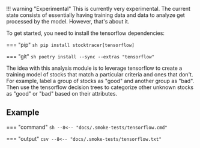 !!! warning "Experimental"
    This is currently very experimental. The current state consists of essentially having training data and data to analyze get processed by the model. However, that's about it.

To get started, you need to install the tensorflow dependencies:

=== "pip"
    ```sh
    pip install stocktracer[tensorflow]
    ```

=== "git"
    ```sh
    poetry install --sync --extras "tensorflow" 
    ```

The idea with this analysis module is to leverage tensorflow to create a training model of stocks that match a particular criteria and ones that don't. For example, label a group of stocks as "good" and another group as "bad". Then use the tensorflow decision trees to categorize other unknown stocks as "good" or "bad" based on their attributes.

## Example

=== "command"
    ```sh
    --8<-- "docs/.smoke-tests/tensorflow.cmd"
    ```

=== "output"
    ```csv
    --8<-- "docs/.smoke-tests/tensorflow.txt"
    ```